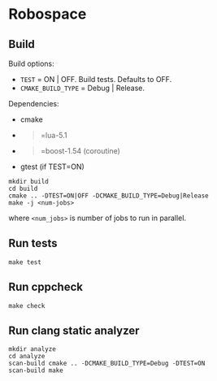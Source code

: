 # Robospace

## Build

Build options:

* `TEST` = ON | OFF. Build tests. Defaults to OFF.
* `CMAKE_BUILD_TYPE` = Debug | Release.

Dependencies:

* cmake
* >=lua-5.1
* >=boost-1.54 (coroutine)
* gtest (if TEST=ON)

```
mkdir build
cd build
cmake .. -DTEST=ON|OFF -DCMAKE_BUILD_TYPE=Debug|Release
make -j <num-jobs>
```

where `<num_jobs>` is number of jobs to run in parallel.

## Run tests

```
make test
```

## Run cppcheck

```
make check
```

## Run clang static analyzer

```
mkdir analyze
cd analyze
scan-build cmake .. -DCMAKE_BUILD_TYPE=Debug -DTEST=ON
scan-build make
```
